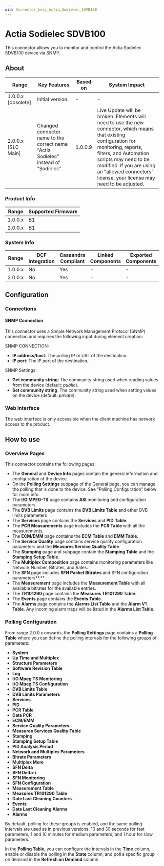 ```yaml
---
uid: Connector_help_Actia_Sodielec_SDVB100
---
```


# Actia Sodielec SDVB100

This connector allows you to monitor and control the Actia Sodielec SDVB100 device via SNMP.

## About

| **Range**            | **Key Features**                                                                   | **Based on** | **System Impact**                                                                                                                                                                                                                                                                          |
|----------------------|------------------------------------------------------------------------------------|--------------|--------------------------------------------------------------------------------------------------------------------------------------------------------------------------------------------------------------------------------------------------------------------------------------------|
| 1.0.0.x \[obsolete\] | Initial version.                                                                   | \-           | \-                                                                                                                                                                                                                                                                                         |
| 2.0.0.x \[SLC Main\] | Changed connector name to the correct name "Actia Sodielec" instead of "Sodielec". | 1.0.0.9      | Live Update will be broken. Elements will need to use the new connector, which means that existing configuration for monitoring, reports, filters, and Automation scripts may need to be modified. If you are using an "allowed connectors" license, your license may need to be adjusted. |

### Product Info

| **Range** | **Supported Firmware** |
|-----------|------------------------|
| 1.0.0.x   | B1                     |
| 2.0.0.x   | B1                     |

### System Info

| **Range** | **DCF Integration** | **Cassandra Compliant** | **Linked Components** | **Exported Components** |
|-----------|---------------------|-------------------------|-----------------------|-------------------------|
| 1.0.0.x   | No                  | Yes                     | \-                    | \-                      |
| 2.0.0.x   | No                  | Yes                     | \-                    | \-                      |

## Configuration

### Connections

#### SNMP Connection

This connector uses a Simple Network Management Protocol (SNMP) connection and requires the following input during element creation:

SNMP CONNECTION:

- **IP address/host**: The polling IP or URL of the destination.
- **IP port**: The IP port of the destination.

SNMP Settings:

- **Get community string**: The community string used when reading values from the device (default: *public*).
- **Set community string**: The community string used when setting values on the device (default: *private*).

### Web Interface

The web interface is only accessible when the client machine has network access to the product.

## How to use

### Overview Pages

This connector contains the following pages:

- The **General** and **Device Info** pages contain the general information and configuration of the device.
- On the **Polling Settings** subpage of the General page, you can manage the polling that is done to the device. See "Polling Configuration" below for more info.
- The **I/O MPEG-TS** page contains **ASI** monitoring and configuration parameters.
- The **DVB Limits** page contains the **DVB Limits Table** and other DVB limits parameters
- The **Services** page contains the **Services** and **PID** **Table**.
- The **PCR Measurements** page includes the **PCR Table** with all the measurements.
- The **ECM/EMM** page contains the **ECM Table** and **EMM Table.**
- The **Service Quality** page contains service quality configuration parameters and the **Measures Service Quality Table**.
- The **Stamping** page and subpage contain the **Stamping Table** and the **Stamping Setup Table.**
- The **Multiplex Composition** page contains monitoring parameters like Network Number, Bitrates, and Rates.
- The **SFN** page includes **SFN Packet Bitrates** and SFN configuration parameters**.**
- The **Measurement** page includes the **Measurement Table** with all available bitrates for the available entries.
- The **TR101290** page contains the **Measures TR101290 Table.**
- The **Events** page contains the **Events Table**.
- The **Alarms** page contains the **Alarms List Table** and the **Alarm V1 Table**. Any incoming alarm traps will be listed in the **Alarms List Table**.

### Polling Configuration

From range 2.0.0.x onwards, the **Polling Settings** page contains a **Polling Table** where you can define the polling intervals for the following groups of parameters:

- **System**
- **Up Time and Multiplex**
- **Structure Parameters**
- **Software Revision Table**
- **Log**
- **I/O Mpeg TS Monitoring**
- **I/O Mpeg TS Configuration**
- **DVB Limits Table**
- **DVB Limits Parameters**
- **Services**
- **PID**
- **PCR Table**
- **Date PCR**
- **ECM/EMM**
- **Service Quality Parameters**
- **Measures Services Quality Table**
- **Stamping**
- **Stamping Setup Table**
- **PID Analysis Period**
- **Network and Multiplex Parameters**
- **Bitrate Parameters**
- **Multiplex More**
- **SFN Delta**
- **SFN Delta-i**
- **SFN Monitoring**
- **SFN Configuration**
- **Measurement Table**
- **Measures TR101290 Table**
- **Date Last Cleaning Counters**
- **Events**
- **Date Last Cleaning Alarms**
- **Alarms**

By default, polling for these groups is enabled, and the same polling intervals are used as in previous versions: 10 and 30 seconds for fast parameters, 1 and 10 minutes for medium parameters, and 1 hour for slow parameters.

In the **Polling Table**, you can configure the intervals in the **Time** column, enable or disable the polling in the **State** column, and poll a specific group on demand in the **Refresh on Demand** column.
